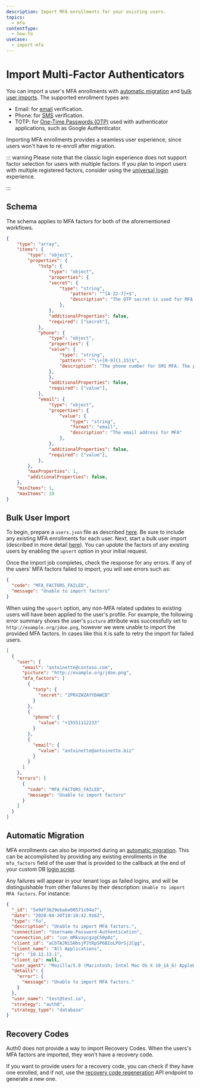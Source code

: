 ```yaml
---
description: Import MFA enrollments for your existing users.
topics:
  - mfa
contentType:
  - how-to
useCase:
  - import-mfa
---
```

# Import Multi-Factor Authenticators

You can import a user's MFA enrollments with [automatic migration](/users/guides/configure-automatic-migration) and [bulk user imports](/users/guides/bulk-user-imports). The supported enrollment types are:

* Email: for [email](/mfa/concepts/mfa-factors#email-notifications) verification.
* Phone: for [SMS](/mfa/concepts/mfa-factors#sms-notifications) verification.
* TOTP: for [One-Time Passwords (OTP)](/mfa/concepts/mfa-factors#one-time-passwords) used with authenticator applications, such as Google Authenticator.

Importing MFA enrollments provides a seamless user experience, since users won't have to re-enroll after migration.

::: warning
Please note that the classic login experience does not support factor selection for users with multiple factors. If you plan to import users with multiple registered factors, consider using the [universal login](/universal-login) experience.

:::

## Schema

The schema applies to MFA factors for both of the aforementioned workflows.

```json
{
    "type": "array",
    "items": {
        "type": "object",
        "properties": {
            "totp": {
                "type": "object",
                "properties": {
                "secret": {
                    "type": "string",
                        "pattern": "^[A-Z2-7]+$",
                        "description": "The OTP secret is used for MFA authentication with Google Authenticator type apps. It must be supplied in un-padded Base32 encoding, such as: JBTWY3DPEHPK3PNP"
                    },
                },
                "additionalProperties": false,
                "required": ["secret"],
            },
            "phone": {
                "type": "object",
                "properties": {
                "value": {
                    "type": "string",
                    "pattern": "^\\+[0-9]{1,15}$",
                    "description": "The phone number for SMS MFA. The phone number should include a country code and begin with +, such as: +12125550001"
                },
                },
                "additionalProperties": false,
                "required": ["value"],
            },
            "email": {
                "type": "object",
                "properties": {
                    "value": {
                        "type": "string",
                        "format": "email",
                        "description": "The email address for MFA"
                    },
                },
                "additionalProperties": false,
                "required": ["value"],
            },
        },
        "maxProperties": 1,
        "additionalProperties": false,
    },
    "minItems": 1,
    "maxItems": 10
}
```

## Bulk User Import

To begin, prepare a `users.json` file as described [here](/users/guides/bulk-user-imports). Be sure to include any existing MFA enrollments for each user. Next, start a bulk user import (described in more detail [here](/users/guides/bulk-user-imports#request-bulk-user-import)). You can _update_ the factors of any existing users by enabling the `upsert` option in your initial request.

Once the import job completes, check the response for any errors. If any of the users' MFA factors failed to import, you will see errors such as: 

```json
{
  "code": "MFA_FACTORS_FAILED",
  "message": "Unable to import factors"
}
```

When using the `upsert` option, any non-MFA related updates to existing users will have been applied to the user's profile. For example, the following error summary shows the user's `picture` attribute was successfully set to `http://example.org/jdoe.png`, however we were unable to import the provided MFA factors. In cases like this it is safe to retry the import for failed users.

```json
[
  {
    "user": {
      "email": "antoinette@contoso.com",
      "picture": "http://example.org/jdoe.png",
      "mfa_factors": [
        {
          "totp": {
            "secret": "2PRXZWZAYYDAWCD"
          }
        },
        {
          "phone": {
            "value": "+15551112233"
          }
        },
        {
          "email": {
            "value": "antoinette@antoinette.biz"
          }
        }
      ]
    },
    "errors": [
      {
        "code": "MFA_FACTORS_FAILED",
        "message": "Unable to import factors"
      }
    ]
  }
]
```

## Automatic Migration

MFA enrollments can also be imported during an [automatic migration](/connections/database/custom-db/overview-custom-db-connections#automatic-migration-scenario). This can be accomplished by providing any existing enrollments in the `mfa_factors` field of the user that is provided to the callback at the end of your custom DB [login script](/connections/database/custom-db/templates/login).

Any failures will appear in your tenant logs as failed logins, and will be distinguishable from other failures by their description: `Unable to import MFA factors`. For instance:

```json
{
  "_id": "5e9df3b29ebabe00571c04a7",
  "date": "2020-04-20T19:10:42.916Z",
  "type": "fu",
  "description": "Unable to import MFA factors.",
  "connection": "Username-Password-Authentication",
  "connection_id": "con_mMkvaycgzgCS0p0z",
  "client_id": "aCbTAJNi5HbsjPJtRpSP6BIoLPOrSj2Cgg",
  "client_name": "All Applications",
  "ip": "10.12.13.1",
  "client_ip": null,
  "user_agent": "Mozilla/5.0 (Macintosh; Intel Mac OS X 10_14_6) AppleWebKit/537.36 (KHTML, like Gecko) Chrome/80.0.3987.149 Safari/537.36",
  "details": {
    "error": {
      "message": "Unable to import MFA factors."
    }
  },
  "user_name": "test@test.io",
  "strategy": "auth0",
  "strategy_type": "database"
}
```

## Recovery Codes

Auth0 does not provide a way to import Recovery Codes. When the users's MFA factors are imported, they won't have a recovery code.

If you want to provide users for a recovery code, you can check if they have one enrolled, and if not, use the [recovery code regeneration](/api/management/v2#!/Users/post_recovery_code_regeneration) API endpoint to generate a new one.








